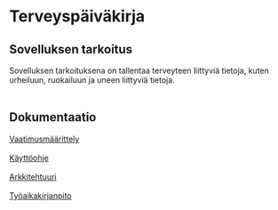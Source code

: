 # Terveyspäiväkirja

## Sovelluksen tarkoitus

Sovelluksen tarkoituksena on tallentaa terveyteen liittyviä tietoja, kuten urheiluun, ruokailuun ja uneen liittyviä tietoja.
<br><br/>

## Dokumentaatio

[Vaatimusmäärittely](https://github.com/juliapalorinne/tietokantasovellus/blob/master/documentation/vaatimusmaarittely.md)
<br><br/>
[Käyttöohje](https://github.com/juliapalorinne/tietokantasovellus/blob/master/documentation/kayttoohje.md)
<br><br/>
[Arkkitehtuuri](https://github.com/juliapalorinne/tietokantasovellus/blob/master/documentation/arkkitehtuuri.md)
<br><br/>
[Työaikakirjanpito](https://github.com/juliapalorinne/tietokantasovellus/blob/master/documentation/tyoaikakirjanpito.md)
<br><br/>
